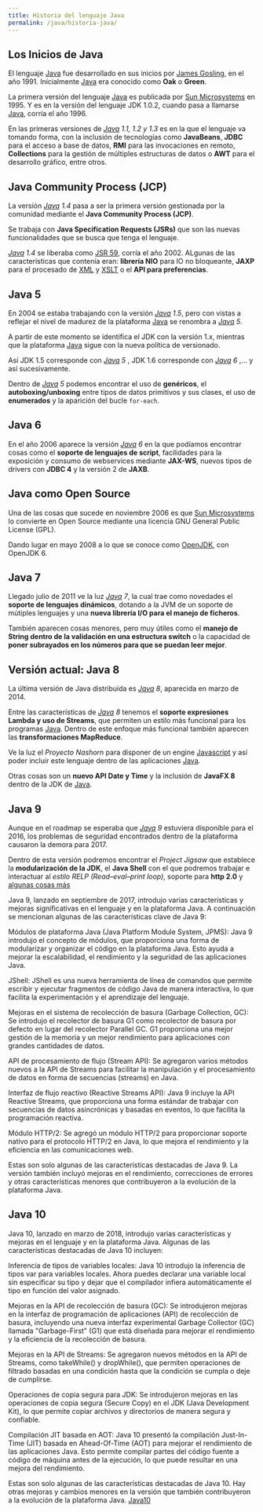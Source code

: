 ```yaml
---
title: Historia del lenguaje Java
permalink: /java/historia-java/
---
```


## Los Inicios de Java

El lenguaje [Java][ManualJava] fue desarrollado en sus inicios por [James Gosling][JamesGosling], en el año 1991. Inicialmente [Java][ManualJava] era conocido como **Oak** o **Green**.

La primera versión del lenguaje [Java][ManualJava] es publicada por [Sun Microsystems][SunMicrosystems] en 1995. Y es en la versión del lenguaje JDK 1.0.2, cuando pasa a llamarse [Java][ManualJava], corría el año 1996.

En las primeras versiones de *[Java][ManualJava] 1.1, 1.2 y 1.3* es en la que el lenguaje va tomando forma, con la inclusión de tecnologías como **JavaBeans**, **JDBC** para el acceso a base de datos, **RMI** para las invocaciones en remoto, **Collections** para la gestión de múltiples estructuras de datos o **AWT** para el desarrollo gráfico, entre otros.

## Java Community Process (JCP)

La versión *[Java][ManualJava] 1.4* pasa a ser la primera versión gestionada por la comunidad mediante el **Java Community Process (JCP)**.

Se trabaja con **Java Specification Requests (JSRs)** que son las nuevas funcionalidades que se busca que tenga el lenguaje.

*[Java][ManualJava] 1.4* se liberaba como [JSR 59][JSR59], corría el año 2002. ALgunas de las características que contenía eran: **librería NIO** para IO no bloqueante, **JAXP** para el procesado de [XML][ManualXML] y [XSLT][ManualXSLT] o el **API para preferencias**.

## Java 5

En 2004 se estaba trabajando con la versión *[Java][ManualJava] 1.5*, pero con vistas a reflejar el nivel de madurez de la plataforma [Java][ManualJava] se renombra a *[Java][ManualJava] 5*.

A partir de este momento se identifica el JDK con la versión 1.x, mientras que la plataforma [Java][ManualJava] sigue con la nueva política de versionado.

Así JDK 1.5 corresponde con *[Java][ManualJava] 5* , JDK 1.6 corresponde con *[Java][ManualJava] 6* ,... y así sucesivamente.

Dentro de *[Java][ManualJava] 5* podemos encontrar el uso de **genéricos**, el **autoboxing/unboxing** entre tipos de datos primitivos y sus clases, el uso de **enumerados** y la aparición del bucle `for-each`.

## Java 6

En el año 2006 aparece la versión *[Java][ManualJava] 6* en la que podíamos encontrar cosas como el **soporte de lenguajes de script**, facilidades para la exposición y consumo de webservices mediante **JAX-WS**, nuevos tipos de drivers con **JDBC 4** y la versión 2 de **JAXB**.

## Java como Open Source

Una de las cosas que sucede en noviembre 2006 es que [Sun Microsystems][SunMicrosystems] lo convierte en Open Source mediante una licencia GNU General Public License (GPL).

Dando lugar en mayo 2008 a lo que se conoce como [OpenJDK][OpenJDK], con OpenJDK 6.

## Java 7

Llegado julio de 2011 ve la luz *[Java][ManualJava] 7*, la cual trae como novedades el **soporte de lenguajes dinámicos**, dotando a la JVM de un soporte de mútiples lenguajes y una **nueva librería I/O para el manejo de ficheros**.

También aparecen cosas menores, pero muy útiles como el **manejo de String dentro de la validación en una estructura switch** o la capacidad de **poner subrayados en los números para que se puedan leer mejor**.

## Versión actual: Java 8

La última versión de Java distribuida es *[Java][ManualJava] 8*, aparecida en marzo de 2014.

Entre las características de *[Java][ManualJava] 8* tenemos el **soporte expresiones Lambda y uso de Streams**, que permiten un estilo más funcional para los programas [Java][ManualJava]. Dentro de este enfoque más funcional también aparecen las **transformaciones MapReduce**.

Ve la luz el *Proyecto Nashorn* para disponer de un engine [Javascript][ManualJavascript] y así poder incluir este lenguaje dentro de las aplicaciones [Java][ManualJava].

Otras cosas son un **nuevo API Date y Time** y la inclusión de **JavaFX 8** dentro de la JDK de [Java][ManualJava].

## Java 9

Aunque en el roadmap se esperaba que *[Java][ManualJava] 9* estuviera disponible para el 2016, los problemas de seguridad encontrados dentro de la plataforma causaron la demora para 2017.

Dentro de esta versión podremos encontrar el *Project Jigsaw* que establece la **modularización de la JDK**, el **Java Shell** con el que podremos trabajar e interactuar al *estilo RELP (Read–eval–print loop)*, soporte para **http 2.0** y [algunas cosas más][Java9]

Java 9, lanzado en septiembre de 2017, introdujo varias características y mejoras significativas en el lenguaje y en la plataforma Java. A continuación se mencionan algunas de las características clave de Java 9:

Módulos de plataforma Java (Java Platform Module System, JPMS): Java 9 introdujo el concepto de módulos, que proporciona una forma de modularizar y organizar el código en la plataforma Java. Esto ayuda a mejorar la escalabilidad, el rendimiento y la seguridad de las aplicaciones Java.

JShell: JShell es una nueva herramienta de línea de comandos que permite escribir y ejecutar fragmentos de código Java de manera interactiva, lo que facilita la experimentación y el aprendizaje del lenguaje.

Mejoras en el sistema de recolección de basura (Garbage Collection, GC): Se introdujo el recolector de basura G1 como recolector de basura por defecto en lugar del recolector Parallel GC. G1 proporciona una mejor gestión de la memoria y un mejor rendimiento para aplicaciones con grandes cantidades de datos.

API de procesamiento de flujo (Stream API): Se agregaron varios métodos nuevos a la API de Streams para facilitar la manipulación y el procesamiento de datos en forma de secuencias (streams) en Java.

Interfaz de flujo reactivo (Reactive Streams API): Java 9 incluye la API Reactive Streams, que proporciona una forma estándar de trabajar con secuencias de datos asincrónicas y basadas en eventos, lo que facilita la programación reactiva.

Módulo HTTP/2: Se agregó un módulo HTTP/2 para proporcionar soporte nativo para el protocolo HTTP/2 en Java, lo que mejora el rendimiento y la eficiencia en las comunicaciones web.

Estas son solo algunas de las características destacadas de Java 9. La versión también incluyó mejoras en el rendimiento, correcciones de errores y otras características menores que contribuyeron a la evolución de la plataforma Java.

## Java 10

Java 10, lanzado en marzo de 2018, introdujo varias características y mejoras en el lenguaje y en la plataforma Java. Algunas de las características destacadas de Java 10 incluyen:

Inferencia de tipos de variables locales: Java 10 introdujo la inferencia de tipos var para variables locales. Ahora puedes declarar una variable local sin especificar su tipo y dejar que el compilador infiera automáticamente el tipo en función del valor asignado.

Mejoras en la API de recolección de basura (GC): Se introdujeron mejoras en la interfaz de programación de aplicaciones (API) de recolección de basura, incluyendo una nueva interfaz experimental Garbage Collector (GC) llamada "Garbage-First" (G1) que está diseñada para mejorar el rendimiento y la eficiencia de la recolección de basura.

Mejoras en la API de Streams: Se agregaron nuevos métodos en la API de Streams, como takeWhile() y dropWhile(), que permiten operaciones de filtrado basadas en una condición hasta que la condición se cumpla o deje de cumplirse.

Operaciones de copia segura para JDK: Se introdujeron mejoras en las operaciones de copia segura (Secure Copy) en el JDK (Java Development Kit), lo que permite copiar archivos y directorios de manera segura y confiable.

Compilación JIT basada en AOT: Java 10 presentó la compilación Just-In-Time (JIT) basada en Ahead-Of-Time (AOT) para mejorar el rendimiento de las aplicaciones Java. Esto permite compilar partes del código fuente a código de máquina antes de la ejecución, lo que puede resultar en una mejora del rendimiento.

Estas son solo algunas de las características destacadas de Java 10. Hay otras mejoras y cambios menores en la versión que también contribuyeron a la evolución de la plataforma Java. [Java10]

 [ManualJava]: http://www.manualweb.net/tutorial-java/ "Manual Java"
 [JamesGosling]: https://www.linkedin.com/in/jamesgosling/
 [SunMicrosystems]: https://en.wikipedia.org/wiki/Sun_Microsystems
 [JSR59]: https://www.jcp.org/en/jsr/detail?id=59
 [ManualXML]: http://www.manualweb.net/tutorial-xml/ "Manual XML"
 [ManualXSLT]: http://www.manualweb.net/tutorial-xslt/ "Manual XSLT"
 [OpenJDK]: http://openjdk.java.net/
 [ManualJavascript]: http://www.manualweb.net/tutorial-javascript/ "Manual Javascript"
 [Java9]: http://blog.takipi.com/5-features-in-java-9-that-will-change-how-you-develop-software-and-2-that-wont/
 [Java10]: https://chat.openai.com/
